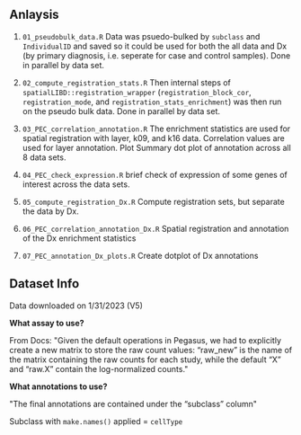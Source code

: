 
## Anlaysis

1. `01_pseudobulk_data.R` Data was psuedo-bulked by `subclass` and `IndividualID` and saved so it could be used
for both the all data and Dx (by primary diagnosis, i.e. seperate for case and control samples). Done in parallel by data set.

2. `02_compute_registration_stats.R` Then internal steps of `spatialLIBD::registration_wrapper` (`registration_block_cor`, `registration_mode`, and `registration_stats_enrichment`) was then run on the pseudo bulk data.  Done in parallel by data set.

3. `03_PEC_correlation_annotation.R` The enrichment statistics are used for spatial registration with layer, k09, and k16 data. Correlation values are used for layer annotation. Plot Summary dot plot of annotation across all 8 data sets.

4. `04_PEC_check_expression.R` brief check of expression of some genes of interest across the data sets.

5. `05_compute_registration_Dx.R` Compute registration sets, but separate the data by Dx.

6. `06_PEC_correlation_annotation_Dx.R` Spatial registration and annotation of the Dx enrichment statistics

7. `07_PEC_annotation_Dx_plots.R` Create dotplot of Dx annotations


## Dataset Info  

Data downloaded on 1/31/2023 (V5)

**What assay to use?**

From Docs:
"Given the default operations in
Pegasus, we had to explicitly create a new matrix to store the raw count values: “raw_new” is
the name of the matrix containing the raw counts for each study, while the default “X” and
“raw.X” contain the log-normalized counts."

**What annotations to use?**

"The final annotations are contained under the “subclass” column"

Subclass with `make.names()` applied = `cellType`

